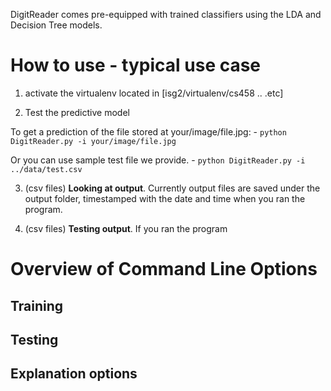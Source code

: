 DigitReader comes pre-equipped with trained classifiers using the LDA and Decision Tree models. 

# How to use - typical use case 

1. activate the virtualenv located in [isg2/virtualenv/cs458 .. .etc]

2. Test the predictive model 

To get a prediction of the file stored at your/image/file.jpg: 
    - `python DigitReader.py -i your/image/file.jpg` 

Or you can use sample test file we provide. 
    - `python DigitReader.py -i ../data/test.csv` 

3. (csv files) **Looking at output**. Currently output files are saved under the output folder, timestamped with the date and time when you ran the program. 

4. (csv files) **Testing output**. If you ran the program 

# Overview of Command Line Options


## Training 


## Testing

## Explanation options